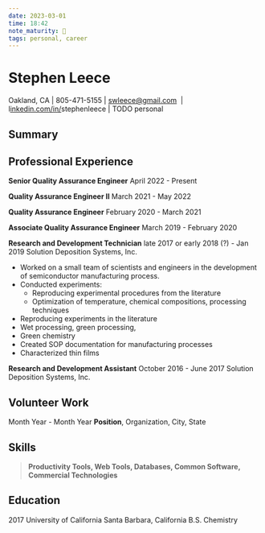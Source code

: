 ```yaml
---
date: 2023-03-01
time: 18:42
note_maturity: 🌱
tags: personal, career
---
```

# Stephen Leece

Oakland, CA | 805-471-5155 | swleece@gmail.com  | l[inkedin.com/in/](http://linkedin.com)stephenleece | TODO personal

## Summary

## Professional Experience

**Senior Quality Assurance Engineer**
April 2022 - Present

**Quality Assurance Engineer II**
March 2021 - May 2022

**Quality Assurance Engineer**
February 2020 - March 2021

**Associate Quality Assurance Engineer**
March 2019 - February 2020

**Research and Development Technician**
late 2017 or early 2018 (?) - Jan 2019
Solution Deposition Systems, Inc.
- Worked on a small team of scientists and engineers in the development of semiconductor manufacturing process. 
- Conducted experiments: 
	- Reproducing experimental procedures from the literature
	- Optimization of temperature, chemical compositions, processing techniques
- Reproducing experiments in the literature
- Wet processing, green processing, 
- Green chemistry
- Created SOP documentation for manufacturing processes
- Characterized thin films 

**Research and Development Assistant**
October 2016 - June 2017
Solution Deposition Systems, Inc.

## Volunteer Work
Month Year - Month Year
**Position**, Organization, City, State

## Skills
>**Productivity Tools, Web Tools, Databases, Common Software, Commercial Technologies**

## Education
2017
University of California Santa Barbara, California
B.S. Chemistry